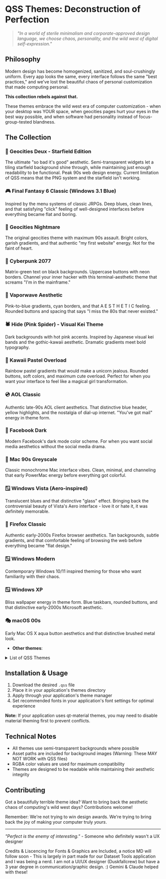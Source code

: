 # QSS Themes: Deconstruction of Perfection

> *"In a world of sterile minimalism and corporate-approved design language, we choose chaos, personality, and the wild west of digital self-expression."*

## Philosophy

Modern design has become homogenized, sanitized, and soul-crushingly uniform. Every app looks the same, every interface follows the same "best practices," and we've lost the beautiful chaos of personal customization that made computing personal.

**This collection rebels against that.**

These themes embrace the wild west era of computer customization - when your desktop was YOUR space, when geocities pages hurt your eyes in the best way possible, and when software had personality instead of focus-group-tested blandness.

## The Collection

### 🌟 **Geocities Deux** - Starfield Edition
The ultimate "so bad it's good" aesthetic. Semi-transparent widgets let a tiling starfield background shine through, while maintaining just enough readability to be functional. Peak 90s web design energy. Current limitation of QSS means that the PNG system and the starfield isn't working.

### 🎮 **Final Fantasy 6 Classic** (Windows 3.1 Blue)
Inspired by the menu systems of classic JRPGs. Deep blues, clean lines, and that satisfying "click" feeling of well-designed interfaces before everything became flat and boring.

### 🌈 **Geocities Nightmare**
The original geocities theme with maximum 90s assault. Bright colors, garish gradients, and that authentic "my first website" energy. Not for the faint of heart.

### 🤖 **Cyberpunk 2077**
Matrix-green text on black backgrounds. Uppercase buttons with neon borders. Channel your inner hacker with this terminal-aesthetic theme that screams "I'm in the mainframe."

### 🔮 **Vaporwave Aesthetic**
Pink-to-blue gradients, cyan borders, and that A E S T H E T I C feeling. Rounded buttons and spacing that says "I miss the 80s that never existed."

### 🕷️ **Hide (Pink Spider)** - Visual Kei Theme
Dark backgrounds with hot pink accents. Inspired by Japanese visual kei bands and the gothic-kawaii aesthetic. Dramatic gradients meet bold typography.

### 🌸 **Kawaii Pastel Overload**
Rainbow pastel gradients that would make a unicorn jealous. Rounded buttons, soft colors, and maximum cute overload. Perfect for when you want your interface to feel like a magical girl transformation.

### 💿 **AOL Classic**
Authentic late-90s AOL client aesthetics. That distinctive blue header, yellow highlights, and the nostalgia of dial-up internet. "You've got mail" energy in theme form.

### 🌙 **Facebook Dark**
Modern Facebook's dark mode color scheme. For when you want social media aesthetics without the social media drama.

### 🍎 **Mac 90s Greyscale**
Classic monochrome Mac interface vibes. Clean, minimal, and channeling that early PowerMac energy before everything got colorful.

### 🪟 **Windows Vista (Aero-inspired)**
Translucent blues and that distinctive "glass" effect. Bringing back the controversial beauty of Vista's Aero interface - love it or hate it, it was definitely memorable.

### 🦊 **Firefox Classic**
Authentic early-2000s Firefox browser aesthetics. Tan backgrounds, subtle gradients, and that comfortable feeling of browsing the web before everything became "flat design."

### 🪟 **Windows Modern**
Contemporary Windows 10/11 inspired theming for those who want familiarity with their chaos.

### 🪟 **Windows XP**
Bliss wallpaper energy in theme form. Blue taskbars, rounded buttons, and that distinctive early-2000s Microsoft aesthetic.

### 🎭 **macOS 00s**
Early Mac OS X aqua button aesthetics and that distinctive brushed metal look.

- **Other themes**:

 <details>
  <summary>List of QSS Themes</summary>


   * visual_kei_malice_mizer_inspired.qss
   * taco_bell_90s_interior_inspired.qss
   * super_mario_inspired.qss
   * stupid_eye_bleed_red.qss
   * sonic_the_hedgehog_inspired.qss
   * pokemon_mewtwo_inspired.qss
   * pokemon_jigglypuff_inspired.qss
   * playstation_5_inspired.qss
   * playstation_2_inspired.qss
   * mlp_twilight_sparkle_inspired.qss
   * mlp_rainbow_dash_inspired.qss
   * mlp_applejack_inspired.qss
   * meta_llama_inspired.qss
   * google_gemini_inspired.qss
   * genshin_paimon_inspired.qss
   * genshin_hutao_inspired.qss
   * fourth_of_july_inspired.qss
   * disturbed_voluntary_castration.qss
   * disturbed_tonsillitis_taste.qss
   * disturbed_regurgitated_dinner.qss
   * disturbed_punch_in_stomach.qss
   * disturbed_potato_vodka.qss
   * disturbed_poop_stain_inspired.qss
   * disturbed_moldy_taco_inspired.qss
   * disturbed_grandmas_undies_inspired.qss
   * disturbed_genshin_impact.qss
   * disturbed_dog_barf_inspired.qss
   * disturbed_dennys_bathroom_inspired.qss
   * disturbed_dennys_bathroom.qss
   * disturbed_conjunctivitis.qss
   * disturbed_chipotle_4pm.qss
   * disturbed_burnt_popcorn_inspired.qss
   * disturbed_bubonic_plague.qss
   * disturbed_braces_tightened.qss
   * christmas_inspired.qss
   * chatgpt_inspired.qss
   * toejam_and_earl.qss
   * super_mario.qss
   * sonic_the_hedgehog.qss
   * pokemon_lapras.qss
   * pokemon_gengar.qss
   * playstation_classic.qss
   * playstation_5.qss
   * playstation_2.qss
   * genshin_paimon.qss
   * genshin_neuvillette.qss
   * genshin_hutao.qss
   * ffxiv_hythlodaeus.qss
   * ffxiv_gosetsu.qss
   * ffxiv_emet_selch.qss
   * ffxiv_dark.qss
   * ffxiv_cream.qss
   * ffxiv_classic_blue.qss
   * ff6_classic_flat.qss
   * earthworm_jim.qss
   * disturbed_limsa_lominsa_lag.qss
   * cyberpunk_2077.qss
   * nfl_st_louis_cardinals.qss
   * nfl_minnesota_vikings.qss
   * nfl_green_bay_packers.qss
   * nfl_cleveland_browns.qss
   * nfl_baltimore_ravens.qss
   * mlb_phillies.qss
   * mlb_minnesota_twins.qss
   * mlb_cleveland_indians_old.qss
   * mlb_atlanta_braves.qss
   * mlb_arizona_diamondbacks_old.qss
   * baseball_team.qss
   * visual_kei_malice_mizer.qss
   * terminal_hacker.qss
   * pokemon_snorlax.qss
   * pokemon_mewtwo.qss
   * pokemon_jigglypuff.qss
   * mlp_twilight_sparkle.qss
   * mlp_rainbow_dash_readable.qss
   * mlp_friendship_is_magic.qss
   * mlp_ditzy_doo_normal.qss
   * mlp_ditzy_doo_black_yellow.qss
   * mlp_applejack.qss
   * library_orange_black.qss
   * invader_zim.qss
   * hazbin_hotel.qss
   * disturbed_eddie_izzard_gas_on.qss
   * bijoux_vtuber.qss
   * Freedom_Leather.qss
   * zordonofdoom_confuzzzlement_gradient.qss
   * zordonofdoom_confuzzzlement.qss
   * steve_the_fish.qss
   * mozart_music.qss
   * kawaii_pastel_overload.qss
   * hide_pink_spider.qss
   * disturbed_first_of_may.qss
   * alanis_reasons_i_drink.qss
   * Discount_Maroon_5.qss
   * sweet_treats_kawaii.qss
   * sangaria_ramune_pink.qss
   * sangaria_ramune_blue.qss
   * food_coffee_shop.qss
   * food_citrus_burst.qss
   * food_chocolate_indulgence.qss
   * cozy_coffee_shop.qss
   * chicken_stock.qss
   * candy_explosion.qss
   * beef_stock.qss
   * Watermelon2.qss
   * Watermelon.qss
   * Sleek_Caffiene.qss
   * Caramel_Coffee.qss
   * Burnt_Cheese.qss
   * seventies_funk.qss
   * retro_seventies.qss
   * funky_retro.qss
   * decade_2020s.qss
   * decade_2010s.qss
   * decade_2000s.qss
   * decade_1990s.qss
   * windows_xp.qss
   * windows_vista.qss
   * windows_modern.qss
   * vegemite_solid.qss
   * vegemite.qss
   * temu_orange.qss
   * taco_bell_solid.qss
   * taco_bell.qss
   * stupid_discord_light_mode.qss
   * steam_deck.qss
   * reeses_pieces.qss
   * ms_dos_black_and_white.qss
   * marmite_solid.qss
   * marmite.qss
   * macos_00s.qss
   * mac_90s_greyscale.qss
   * linux_ubuntu.qss
   * linux_sunos.qss
   * linux_slackware.qss
   * linux_mint.qss
   * linux_mandriva.qss
   * linux_fedora.qss
   * linux_arch.qss
   * google_chrome_inanity.qss
   * geocities_nightmare.qss
   * geocities_deux.qss
   * firefox_classic.qss
   * facebook_light.qss
   * facebook_dark.qss
   * dominos_pizza_solid.qss
   * dominos_pizza.qss
   * discord_inspired.qss
   * coca_cola.qss
   * aol_classic.qss
   * Windows3pt1-Blue.qss
   * the_worst_colors_possible.qss
   * the_worst_assault_possible.qss
   * the_brightest_yellow_possible.qss
   * terminal_grass_macos.qss
   * terminal_grass.qss
   * sunset_gradient.qss
   * summer_of_love_1960s.qss
   * stupid_warning_sign.qss
   * stupid_vomit_brown.qss
   * stupid_under_saturated_film.qss
   * stupid_ugly_sweater.qss
   * stupid_static_noise.qss
   * stupid_seizure_stripes.qss
   * stupid_rainbow_barf.qss
   * stupid_radioactive_slime.qss
   * stupid_overexposed_photo.qss
   * stupid_neon_puke.qss
   * stupid_ms_paint_palette.qss
   * stupid_highlighter_hell.qss
   * stupid_geocities.qss
   * stupid_eye_bleed_red.qss
   * stupid_clown_vomit.qss
   * stupid_checkerboard_nightmare.qss
   * stupid_broken_tv_screen.qss
   * stupid_blurry_vision.qss
   * stupid_baby_poop_green.qss
   * shrimp_vision.qss
   * mismatched_socks.qss
   * disturbed_x_men.qss
   * disturbed_windows_8_metro.qss
   * disturbed_voluntary_castration.qss
   * disturbed_viera_2_year_old.qss
   * disturbed_tuberculosis.qss
   * disturbed_tonsillitis_taste.qss
   * disturbed_squirtle_highlighter.qss
   * disturbed_snot_green.qss
   * disturbed_shark_week.qss
   * disturbed_sanrio.qss
   * disturbed_rock_concert_bra.qss
   * disturbed_regurgitated_dinner.qss
   * disturbed_punch_in_stomach.qss
   * disturbed_potato_vodka.qss
   * disturbed_poop_stain.qss
   * disturbed_piss_yellow.qss
   * disturbed_pikachu_highlighter.qss
   * disturbed_oops_in_pants.qss
   * disturbed_moldy_taco.qss
   * disturbed_modpodge_guitar.qss
   * disturbed_math_class.qss
   * disturbed_licking_tanis.qss
   * disturbed_laughing_gas.qss
   * disturbed_jigglypuff_highlighter.qss
   * disturbed_japanese_love_hotel.qss
   * disturbed_jagged_little_pill.qss
   * disturbed_ice_cream_bacon.qss
   * disturbed_honkai_star_rail.qss
   * disturbed_grandpas_undies_4am.qss
   * disturbed_grandmas_undies.qss
   * disturbed_genshin_impact.qss
   * disturbed_earwax.qss
   * disturbed_dude_looks_like_a_lady.qss
   * disturbed_doro_nikke.qss
   * disturbed_dog_barf.qss
   * disturbed_dennys_bathroom.qss
   * disturbed_deadpool.qss
   * disturbed_conjunctivitis.qss
   * disturbed_colors_you_can_hear.qss
   * disturbed_colors_only_a_mother_would_love.qss
   * disturbed_chipotle_4pm.qss
   * disturbed_charizard_highlighter.qss
   * disturbed_buttcheeks_sound.qss
   * disturbed_burnt_popcorn.qss
   * disturbed_bulbasaur_highlighter.qss
   * disturbed_bubonic_plague.qss
   * disturbed_braces_tightened.qss
   * disturbed_beetlejuice_kawaii.qss
   * disturbed_aesthetics_of_death.qss
   * covid_warning_sign.qss
   * antibiotics.qss
   * What_Was_I_Thinking.qss
   * Unreadable_Soup.qss
   * Unreadable_DollarstoreArmy.qss
   * UnreadableIrish.qss
   * UnreadableBlue.qss
   * Undreadable_MakeupBlush.qss
   * Political_Campaigns.qss
   * NightMode_UnreadableScrolls.qss
   * Dead_Watermelon_Unreadable.qss
   * Assaulting_Shrimp.qss
   * Assaulted_Unreadable_Kawaii.qss
   * Assaulted_Night.qss
   * Assaulted_DarkGreen.qss
   * Assault_on_Macarroon.qss
   * Assault_On_Dark.qss
   * Assault_On_Cappucino.qss
   * gradio_light.qss
   * gradio_flipped.qss
   * gradio_dark.qss
   * gradio.qss
   * ai_meta_llama.qss
   * ai_grok.qss
   * ai_google_gemini.qss
   * ai_deepseek.qss
   * ai_claude.qss
   * ai_chatgpt.qss
   * Comfy_UI_Inspired.qss
   * yarn_ocean_mist.qss
   * yarn_forest_green.qss
   * yarn_berry_blend.qss
   * vaporwave_aesthetic.qss
   * vampire.qss
   * unprecedented_green.qss
   * new_Kawaii_pastel.qss
   * meaning_of_life.qss
   * fourth_of_july.qss
   * christmas_inspired.qss
   * arctic_minimalist.qss
   * american_pie_movie.qss
   * Metro_Ocean.qss
   * Burnt_Umber.qss


  </details>


## Installation & Usage

1. Download the desired `.qss` file
2. Place it in your application's themes directory
3. Apply through your application's theme manager
4. Set recommended fonts in your application's font settings for optimal experience

**Note:** If your application uses qt-material themes, you may need to disable material theming first to prevent conflicts.

## Technical Notes

- All themes use semi-transparent backgrounds where possible
- Asset paths are included for background images (Warning: These MAY NOT WORK with QSS files)
- RGBA color values are used for maximum compatibility
- Themes are designed to be readable while maintaining their aesthetic integrity

## Contributing

Got a beautifully terrible theme idea? Want to bring back the aesthetic chaos of computing's wild west days? Contributions welcome!

Remember: We're not trying to win design awards. We're trying to bring back the joy of making your computer truly *yours*.

---

*"Perfect is the enemy of interesting."* - Someone who definitely wasn't a UX designer

Credits & Liscencing for Fonts & Graphics are Included, a notice MD will follow soon -
This is largely in part made for our Dataset Tools application and I was being a nerd.
I am not a UI/UX designer (Duskfallcrew) but have a 3 year degree in communication/graphic design.
:) Gemini & Claude helped with these!
